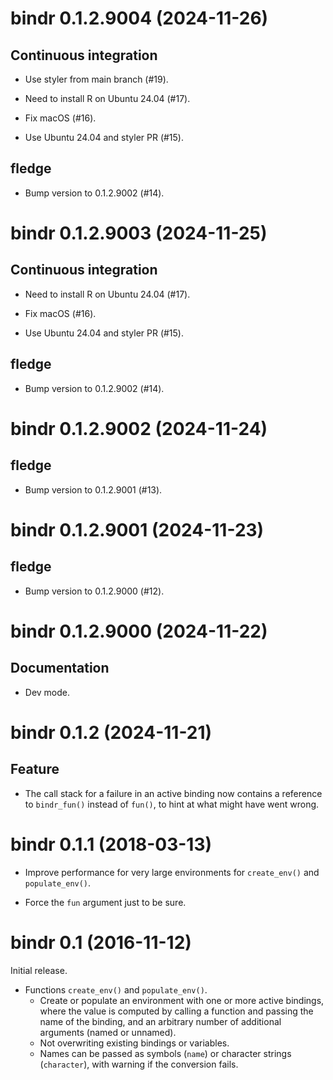 <!-- NEWS.md is maintained by https://fledge.cynkra.com, contributors should not edit this file -->

# bindr 0.1.2.9004 (2024-11-26)

## Continuous integration

- Use styler from main branch (#19).

- Need to install R on Ubuntu 24.04 (#17).

- Fix macOS (#16).

- Use Ubuntu 24.04 and styler PR (#15).

## fledge

- Bump version to 0.1.2.9002 (#14).


# bindr 0.1.2.9003 (2024-11-25)

## Continuous integration

- Need to install R on Ubuntu 24.04 (#17).

- Fix macOS (#16).

- Use Ubuntu 24.04 and styler PR (#15).

## fledge

- Bump version to 0.1.2.9002 (#14).


# bindr 0.1.2.9002 (2024-11-24)

## fledge

  - Bump version to 0.1.2.9001 (#13).


# bindr 0.1.2.9001 (2024-11-23)

## fledge

  - Bump version to 0.1.2.9000 (#12).


# bindr 0.1.2.9000 (2024-11-22)

## Documentation

  - Dev mode.


# bindr 0.1.2 (2024-11-21)

## Feature

- The call stack for a failure in an active binding now contains a reference to `bindr_fun()` instead of `fun()`, to hint at what might have went wrong.


# bindr 0.1.1 (2018-03-13)

- Improve performance for very large environments for `create_env()` and `populate_env()`.

- Force the `fun` argument just to be sure.


# bindr 0.1 (2016-11-12)

Initial release.

- Functions `create_env()` and `populate_env()`.
    - Create or populate an environment with one or more active bindings, where the value is computed by calling a function and passing the name of the binding, and an arbitrary number of additional arguments (named or unnamed).
    - Not overwriting existing bindings or variables.
    - Names can be passed as symbols (`name`) or character strings (`character`), with warning if the conversion fails.
